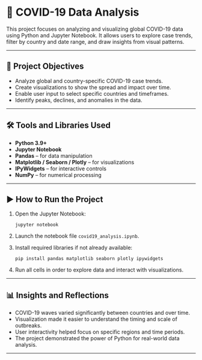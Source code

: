 # 🦠 COVID-19 Data Analysis

This project focuses on analyzing and visualizing global COVID-19 data using Python and Jupyter Notebook. It allows users to explore case trends, filter by country and date range, and draw insights from visual patterns.

---

## 🎯 Project Objectives

- Analyze global and country-specific COVID-19 case trends.
- Create visualizations to show the spread and impact over time.
- Enable user input to select specific countries and timeframes.
- Identify peaks, declines, and anomalies in the data.

---

## 🛠️ Tools and Libraries Used

- **Python 3.9+**
- **Jupyter Notebook**
- **Pandas** – for data manipulation
- **Matplotlib / Seaborn / Plotly** – for visualizations
- **IPyWidgets** – for interactive controls
- **NumPy** – for numerical processing

---

## ▶️ How to Run the Project

1. Open the Jupyter Notebook:
   ```
   jupyter notebook
   ```

2. Launch the notebook file `covid19_analysis.ipynb`.

3. Install required libraries if not already available:
   ```
   pip install pandas matplotlib seaborn plotly ipywidgets
   ```

4. Run all cells in order to explore data and interact with visualizations.

---

## 📊 Insights and Reflections

- COVID-19 waves varied significantly between countries and over time.
- Visualization made it easier to understand the timing and scale of outbreaks.
- User interactivity helped focus on specific regions and time periods.
- The project demonstrated the power of Python for real-world data analysis.

---
